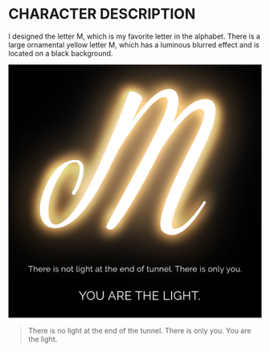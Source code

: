 # CHARACTER DESCRIPTION

I designed the letter M, which is my favorite letter in the alphabet. 
There is a large ornamental yellow letter M, which has a luminous blurred effect and is located on a black background.

![Alt text](uppercase-m-mvojcekova.png)
> There is no light at the end of the tunnel. There is only you. You are the light.
